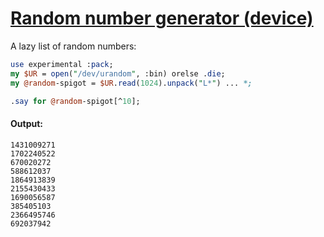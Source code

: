 [1]: https://rosettacode.org/wiki/Random_number_generator_(device)

# [Random number generator (device)][1]





A lazy list of random numbers:

```perl
use experimental :pack;
my $UR = open("/dev/urandom", :bin) orelse .die;
my @random-spigot = $UR.read(1024).unpack("L*") ... *;

.say for @random-spigot[^10];
```

#### Output:
```
1431009271
1702240522
670020272
588612037
1864913839
2155430433
1690056587
385405103
2366495746
692037942
```
